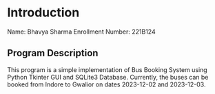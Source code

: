 # Introduction

Name: Bhavya Sharma
Enrollment Number: 221B124

## Program Description

This program is a simple implementation of Bus Booking System using Python Tkinter GUI and SQLite3 Database. Currently, the buses can be booked from Indore to Gwalior on dates 2023-12-02 and 2023-12-03.
